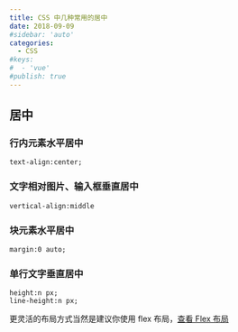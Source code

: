 ```yaml
---
title: CSS 中几种常用的居中
date: 2018-09-09
#sidebar: 'auto'
categories:
  - CSS
#keys:
#  - 'vue'
#publish: true
---
```


## 居中

### 行内元素水平居中

```
text-align:center;
```

### 文字相对图片、输入框垂直居中

```
vertical-align:middle
```

### 块元素水平居中

```
margin:0 auto;
```

### 单行文字垂直居中

```
height:n px;
line-height:n px;
```

更灵活的布局方式当然是建议你使用 flex 布局，[查看 Flex 布局](https://www.jianshu.com/p/7cfb990d8dfd)
